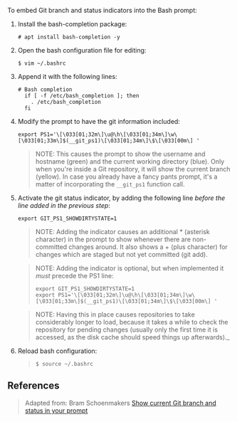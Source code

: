 To embed Git branch and status indicators into the Bash prompt:

1. Install the bash-completion package:

	```
	# apt install bash-completion -y
	```

2. Open the bash configuration file for editing:

	```
	$ vim ~/.bashrc
	```

3. Append it with the following lines:

	```shell
	# Bash completion
	  if [ -f /etc/bash_completion ]; then
	    . /etc/bash_completion
	  fi
	```

4. Modify the prompt to have the git information included:

	```shell
	export PS1='\[\033[01;32m\]\u@\h\[\033[01;34m\]\w\[\033[01;33m\]$(__git_ps1)\[\033[01;34m\]\$\[\033[00m\] '
	```

	> NOTE: This causes the prompt to show the username and hostname (green) and the current working directory (blue). Only when you're inside a Git repository, it will show the current branch (yellow). In case you already have a fancy pants prompt, it's a matter of incorporating the `__git_ps1` function call.

5. Activate the git status indicator, by adding the following line _before the line added in the previous step_:

	```
	export GIT_PS1_SHOWDIRTYSTATE=1
	```

	> NOTE: Adding the indicator causes an additional * (asterisk character) in the prompt to show whenever there are non-committed changes around. It also shows a + (plus character) for changes which are staged but not yet committed (git add).

	>  NOTE: Adding the indicator is optional, but when implemented it *must* precede the PS1 line:
	> ```
	> export GIT_PS1_SHOWDIRTYSTATE=1
	> export PS1='\[\033[01;32m\]\u@\h\[\033[01;34m\]\w\[\033[01;33m\]$(__git_ps1)\[\033[01;34m\]\$\[\033[00m\] '
	> ```

	> NOTE: Having this in place causes repositories to take considerably longer to load, because it takes a while to check the repository for pending changes (usually only the first time it is accessed, as the disk cache should speed things up afterwards)._

6. Reload bash configuration:

	> ```
	> $ source ~/.bashrc
	> ```

## References

> Adapted from: Bram Schoenmakers
> [Show current Git branch and status in your prompt][1]

<!-- REEFERENCES -->

[1]:http://www.bramschoenmakers.nl/en/node/624
